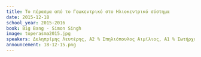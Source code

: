 ```yaml
---
title: Το πέρασμα από το Γεωκεντρικό στο Ηλιοκεντρικό σύστημα
date: 2015-12-18
school_year: 2015-2016
book: Big Bang - Simon Singh
image: toperasma2015.jpg
speakers: Δεληπρίμης Λευτέρης, Α2 % Σπηλιόπουλος Αιμίλιος, Α1 % Σωτήρχου Στέλλα, Α2
announcement: 18-12-15.png
---
```

